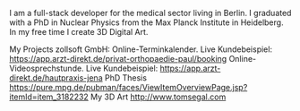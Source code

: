 I am a full-stack developer for the medical sector living in Berlin.
I graduated with a PhD in Nuclear Physics from the Max Planck Institute in Heidelberg.
In my free time I create 3D Digital Art.

My Projects zollsoft GmbH:
Online-Terminkalender. Live Kundebeispiel: https://app.arzt-direkt.de/privat-orthopaedie-paul/booking
Online-Videosprechstunde. Live Kundebeispiel: https://app.arzt-direkt.de/hautpraxis-jena
PhD Thesis https://pure.mpg.de/pubman/faces/ViewItemOverviewPage.jsp?itemId=item_3182232
My 3D Art http://www.tomsegal.com
